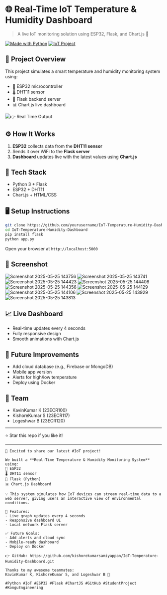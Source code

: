 # 🌐 Real-Time IoT Temperature & Humidity Dashboard

> A live IoT monitoring solution using ESP32, Flask, and Chart.js 🚀

[![Made with Python](https://img.shields.io/badge/Made%20with-Python-blue?style=for-the-badge&logo=python)](https://www.python.org/)
[![IoT Project](https://img.shields.io/badge/IoT-ESP32-orange?style=for-the-badge&logo=espressif)](https://www.espressif.com/en/products/socs/esp32)

## 🧠 Project Overview

This project simulates a smart temperature and humidity monitoring system using:

- 📡 ESP32 microcontroller
- 🌡️ DHT11 sensor
- 🧪 Flask backend server
- 📊 Chart.js live dashboard

![👉 Real Time Output](https://github.com/user-attachments/assets/394530e2-c568-499a-b3f4-19e679d7894a)

## ⚙️ How It Works

1. **ESP32** collects data from the **DHT11 sensor**
2. Sends it over WiFi to the **Flask server**
3. **Dashboard** updates live with the latest values using **Chart.js**

## 🧰 Tech Stack

- Python 3 + Flask
- ESP32 + DHT11
- Chart.js + HTML/CSS

## 🖥️ Setup Instructions

```bash
git clone https://github.com/yourusername/IoT-Temperature-Humidity-Dashboard.git
cd IoT-Temperature-Humidity-Dashboard
pip install flask
python app.py
````

Open your browser at `http://localhost:5000`

## 🔴 Screenshot
![Screenshot 2025-05-25 143756](https://github.com/user-attachments/assets/cb59bad3-583f-407b-996a-b0dca18a838d)
![Screenshot 2025-05-25 143741](https://github.com/user-attachments/assets/34d2bcfb-57b5-468a-86fb-66f5cc46d2ca)
![Screenshot 2025-05-25 144423](https://github.com/user-attachments/assets/7063d1e3-f547-4e19-9442-9ca95439a5c1)
![Screenshot 2025-05-25 144408](https://github.com/user-attachments/assets/74a92826-46fd-4445-8d0a-f4f898fc7f5a)
![Screenshot 2025-05-25 144356](https://github.com/user-attachments/assets/46cbb876-2079-4d69-a2c7-ac1115613b85)
![Screenshot 2025-05-25 144129](https://github.com/user-attachments/assets/e65fd3b4-f522-4e84-aac6-d452cb5a2477)
![Screenshot 2025-05-25 144106](https://github.com/user-attachments/assets/fdebbcde-45fe-46eb-b468-f7920eb8b53a)
![Screenshot 2025-05-25 143929](https://github.com/user-attachments/assets/70940cb9-8423-4cde-919e-a89bfaf44965)
![Screenshot 2025-05-25 143813](https://github.com/user-attachments/assets/b1ce9ec8-ec9c-467b-8c2a-ab63f97ec83e)

## 📈 Live Dashboard

* Real-time updates every 4 seconds
* Fully responsive design
* Smooth animations with Chart.js

## 🚀 Future Improvements

* Add cloud database (e.g., Firebase or MongoDB)
* Mobile app version
* Alerts for high/low temperature
* Deploy using Docker

## 👥 Team

* KavinKumar K (23ECR100)
* KishoreKumar S (23ECR117)
* Logeshwar B (23ECR120)

---

⭐ Star this repo if you like it!

---
```
🎉 Excited to share our latest #IoT project!

We built a **Real-Time Temperature & Humidity Monitoring System** using:
📡 ESP32  
🌡️ DHT11 sensor  
🧠 Flask (Python)  
📊 Chart.js Dashboard

💡 This system simulates how IoT devices can stream real-time data to a web server, giving users an interactive view of environmental conditions.

🔧 Features:
- Live graph updates every 4 seconds
- Responsive dashboard UI
- Local network Flask server

✅ Future Goals:
- Add alerts and cloud sync
- Mobile-ready dashboard
- Deploy on Docker

👉 GitHub: https://github.com/kishorekumarsamiyappan/IoT-Temperature-Humidity-Dashboard.git

Thanks to my awesome teammates:  
KavinKumar K, KishoreKumar S, and Logeshwar B 🙌

#Python #IoT #ESP32 #Flask #ChartJS #GitHub #StudentProject #KonguEngineering
```
